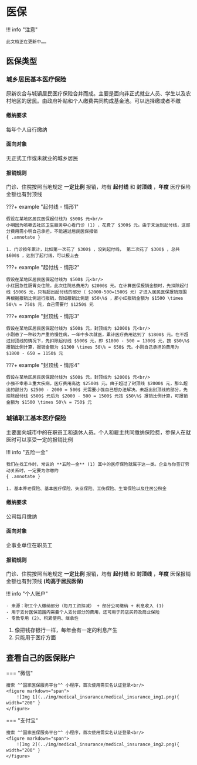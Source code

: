 # 医保

!!! info "注意"

    此文档正在更新中……

## 医保类型

### 城乡居民基本医疗保险
  
原新农合与城镇居民医疗保险合并而成。主要是面向非正式就业人员、学生以及农村地区的居民。由政府补贴和个人缴费共同构成基金池。可以选择缴或者不缴

#### 缴纳要求

每年个人自行缴纳

#### 面向对象

无正式工作或未就业的城乡居民

#### 报销规则

门诊、住院按照当地规定 **一定比例** 报销，均有 **起付线** 和 **封顶线** ，**年度** 医疗保险金额也有封顶线

???+ example "起付线 - 情形1"

    假设在某地区居民医保起付线为 $500$ 元<br/>
    小明因为咳嗽去社区卫生服务中心看门诊 (1) ，花费了 $300$ 元。由于未达到起付线，这部分费用需小明自己承担，不能通过居民医保报销
    { .annotate }

    1. 门诊按年累计，比如第一次花了 $300$ ，没到起付线， 第二次花了 $300$ ，总共 $600$ ，达到了起付线，可以报上去

???+ example "起付线 - 情形2"

    假设在某地区居民医保起付线为 $500$ 元<br/>
    小红因急性肠胃炎住院，此次住院总费用为 $2000$ 元。在计算医保报销金额时，先扣除起付线 $500$ 元，只有超出起付线的部分（ $2000-500=1500$ 元）才进入居民医保报销范围再根据报销比例进行报销，假如报销比例是 $50\%$ ，那小红报销金额为 $1500 \times 50\% = 750$ 元，自己需要付 $1250$ 元

???+ example "封顶线 - 情形3"

    假设在某地区居民医保起付线为 $500$ 元，封顶线为 $2000$ 元<br/>
    小刚患了一种较为严重的慢性病，一年中多次就医，累计医疗费用达到了 $1800$ 元。在不超过封顶线的情况下，先扣除起付线 $500$ 元，即 $1800 - 500 = 1300$ 元，按 $50\%$ 报销比例计算，报销金额为 $1300 \times 50\% = 650$ 元。小刚自己承担的费用为 $1800 - 650 = 1150$ 元

???+ example "封顶线 - 情形4"

    假设在某地区居民医保起付线为 $500$ 元，封顶线为 $2000$ 元<br/>
    小强不幸患上重大疾病，医疗费用高达 $2500$ 元。由于超过了封顶线 $2000$ 元，那么超出的部分为 $2500 - 2000 = 500$ 元需要小强自己想办法解决。未超出封顶线的部分，先扣除起付线 $500$ 元后为 $2000 - 500 = 1500$ 元按 $50\%$ 报销比例计算，可报销金额为 $1500 \times 50\% = 750$ 元

### 城镇职工基本医疗保险

主要面向城市中的在职员工和退休人员。个人和雇主共同缴纳保险费，参保人在就医时可以享受一定的报销比例

!!! info "五险一金"

    我们在找工作时，常说的 **五险一金** (1) 其中的医疗保险就属于这一类。企业与你签订劳动关系时，一定要为你缴的
    { .annotate }

    1. 基本养老保险、基本医疗保险、失业保险、工伤保险、生育保险以及住房公积金

#### 缴纳要求

公司每月缴纳

#### 面向对象

企事业单位在职员工

#### 报销规则

门诊、住院按照当地规定 **一定比例** 报销，均有 **起付线** 和 **封顶线** ，**年度** 医保报销金额也有封顶线 **(均高于居民医保)**

<div class="annotate" markdown>

!!! info "个人账户"

    - 来源：职工个人缴纳部分（每月工资扣减） + 部分公司缴纳 + 利息收入 (1)
    - 用于支付医保范围内需要个人支付部分的费用，还可用于药店买药及商业保险
    - 专款专用 (2)、积累使用、继承性

</div>

  1. 像把钱存银行一样，每年会有一定的利息产生
  2. 只能用于医疗方面

## 查看自己的医保账户
=== "微信"

    搜索 ^^国家医保服务平台^^ 小程序，首次使用需实名认证登录<br/>
    <figure markdown="span">
        ![Img 1](../img/medical_insurance/medical_insurance_img1.png){ width="200" }
    </figure>
    
=== "支付宝"

    搜索 ^^国家医保服务平台^^ 小程序，首次使用需实名认证登录<br/>
    <figure markdown="span">
        ![Img 2](../img/medical_insurance/medical_insurance_img2.png){ width="200" }
    </figure>